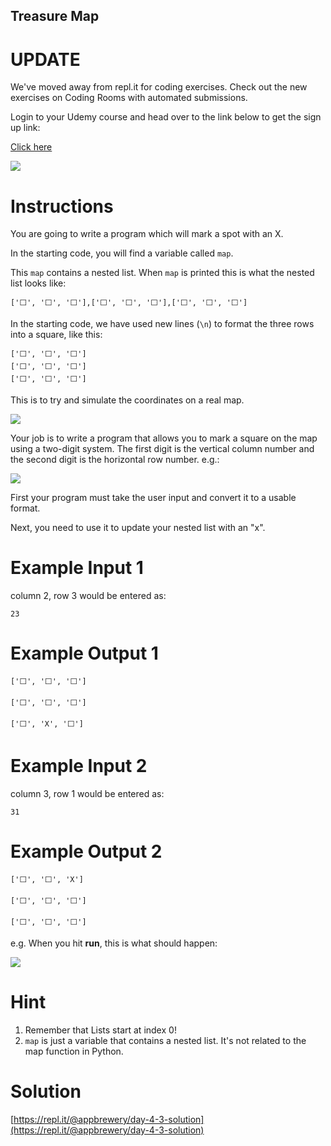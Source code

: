 ## Treasure Map

# UPDATE
We've moved away from repl.it for coding exercises.
Check out the new exercises on Coding Rooms with automated submissions.

Login to your Udemy course and head over to the link below to get the sign up link:

[Click here](https://www.udemy.com/course/100-days-of-code/learn/lecture/17825914#questions)

![](https://cdn.fs.teachablecdn.com/wiFJAkZZSG2RpGsxYgDO)
# Instructions

You are going to write a program which will mark a spot with an X.

In the starting code, you will find a variable called ```map```.

This ```map``` contains a nested list.
When ```map``` is printed this is what the nested list looks like:
```
['⬜️', '⬜️', '⬜️'],['⬜️', '⬜️', '⬜️'],['⬜️', '⬜️', '⬜️']
```
In the starting code, we have used new lines (```\n```) to format the three rows into a square, like this:
```
['⬜️', '⬜️', '⬜️']
['⬜️', '⬜️', '⬜️']
['⬜️', '⬜️', '⬜️']
```
This is to try and simulate the coordinates on a real map. 

![](https://res.cloudinary.com/dk-find-out/image/upload/q_80,w_1440,f_auto/Co-ordinates_oggjzg.jpg)

Your job is to write a program that allows you to mark a square on the map using a two-digit system. The first digit is the vertical column number and the second digit is the horizontal row number. e.g.:

![](https://cdn.fs.teachablecdn.com/2vnboIYTFFruvl9FJ2w5)

First your program must take the user input and convert it to a usable format. 

Next, you need to use it to update your nested list with an "x". 

# Example Input 1

column 2, row 3 would be entered as:

```
23
```

# Example Output 1

```
['⬜️', '⬜️', '⬜️']

['⬜️', '⬜️', '⬜️']

['⬜️', 'X', '⬜️']
```

# Example Input 2

column 3, row 1 would be entered as:

```
31
```

# Example Output 2

```
['⬜️', '⬜️', 'X']

['⬜️', '⬜️', '⬜️']

['⬜️', '⬜️', '⬜️']
```

e.g. When you hit **run**, this is what should happen: 

![](https://cdn.fs.teachablecdn.com/5hliFjyIR96LdestyfPd)

# Hint

1. Remember that Lists start at index 0!
2. ```map``` is just a variable that contains a nested list. It's not related to the map function in Python.

# Solution

[https://repl.it/@appbrewery/day-4-3-solution](https://repl.it/@appbrewery/day-4-3-solution)